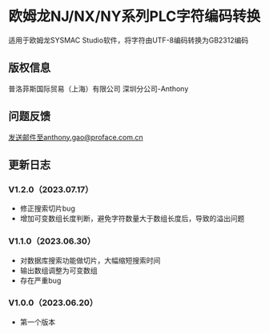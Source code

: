 # 欧姆龙NJ/NX/NY系列PLC字符编码转换
适用于欧姆龙SYSMAC Studio软件，将字符由UTF-8编码转换为GB2312编码

## 版权信息
普洛菲斯国际贸易（上海）有限公司
深圳分公司-Anthony

## 问题反馈
发送邮件至anthony.gao@proface.com.cn

## 更新日志

### V1.2.0（2023.07.17）
- 修正搜索切片bug
- 增加可变数组长度判断，避免字符数量大于数组长度后，导致的溢出问题

### V1.1.0（2023.06.30）
- 对数据库搜索功能做切片，大幅缩短搜索时间
- 输出数组调整为可变数组
- 存在严重bug

### V1.0.0（2023.06.20）
- 第一个版本
